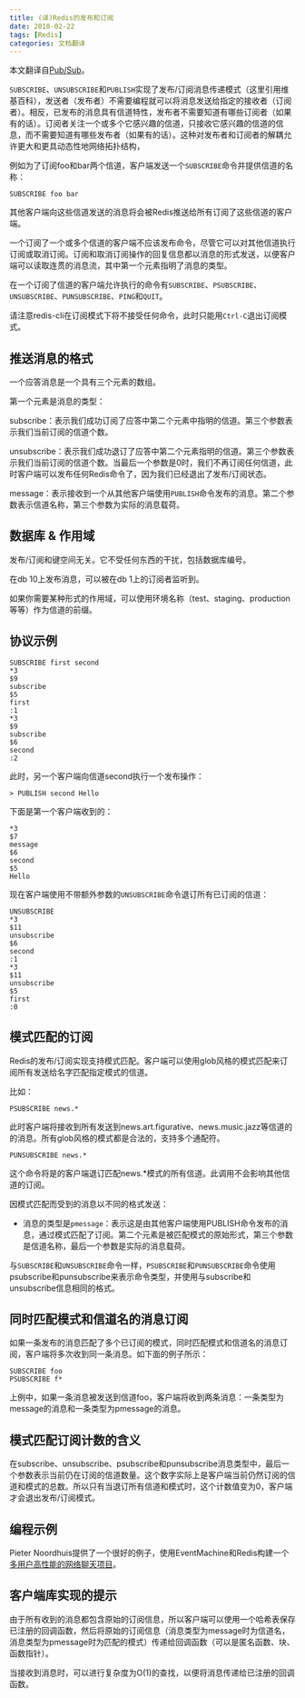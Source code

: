 ```yaml
---
title: (译)Redis的发布和订阅
date: 2018-02-22
tags: [Redis]
categories: 文档翻译
---
```


本文翻译自[Pub/Sub](https://redis.io/topics/pubsub)。

<!--more-->

`SUBSCRIBE`、`UNSUBSCRIBE`和`PUBLISH`实现了发布/订阅消息传递模式（这里引用维基百科），发送者（发布者）不需要编程就可以将消息发送给指定的接收者（订阅者）。相反，已发布的消息具有信道特性，发布者不需要知道有哪些订阅者（如果有的话）。订阅者关注一个或多个它感兴趣的信道，只接收它感兴趣的信道的信息，而不需要知道有哪些发布者（如果有的话）。这种对发布者和订阅者的解耦允许更大和更具动态性地网络拓扑结构，

例如为了订阅foo和bar两个信道，客户端发送一个`SUBSCRIBE`命令并提供信道的名称：

    SUBSCRIBE foo bar

其他客户端向这些信道发送的消息将会被Redis推送给所有订阅了这些信道的客户端。

一个订阅了一个或多个信道的客户端不应该发布命令，尽管它可以对其他信道执行订阅或取消订阅。订阅和取消订阅操作的回复信息都以消息的形式发送，以便客户端可以读取连贯的消息流，其中第一个元素指明了消息的类型。

在一个订阅了信道的客户端允许执行的命令有`SUBSCRIBE`、`PSUBSCRIBE`、`UNSUBSCRIBE`、`PUNSUBSCRIBE`、`PING`和`QUIT`。

请注意redis-cli在订阅模式下将不接受任何命令，此时只能用`Ctrl-C`退出订阅模式。

## 推送消息的格式

一个应答消息是一个具有三个元素的数组。

第一个元素是消息的类型：

subscribe：表示我们成功订阅了应答中第二个元素中指明的信道。第三个参数表示我们当前订阅的信道个数。

unsubscribe：表示我们成功退订了应答中第二个元素指明的信道。第三个参数表示我们当前订阅的信道个数。当最后一个参数是0时，我们不再订阅任何信道，此时客户端可以发布任何Redis命令了，因为我们已经退出了发布/订阅状态。

message：表示接收到一个从其他客户端使用`PUBLISH`命令发布的消息。第二个参数表示信道名称，第三个参数为实际的消息载荷。

## 数据库 & 作用域

发布/订阅和键空间无关。它不受任何东西的干扰，包括数据库编号。

在db 10上发布消息，可以被在db 1上的订阅者监听到。

如果你需要某种形式的作用域，可以使用环境名称（test、staging、production等等）作为信道的前缀。

## 协议示例
 
    SUBSCRIBE first second
    *3
    $9
    subscribe
    $5
    first
    :1
    *3
    $9
    subscribe
    $6
    second
    :2

此时，另一个客户端向信道second执行一个发布操作：

    > PUBLISH second Hello

下面是第一个客户端收到的：

    *3
    $7
    message
    $6
    second
    $5
    Hello

现在客户端使用不带额外参数的`UNSUBSCRIBE`命令退订所有已订阅的信道：

    UNSUBSCRIBE
    *3
    $11
    unsubscribe
    $6
    second
    :1
    *3
    $11
    unsubscribe
    $5
    first
    :0

## 模式匹配的订阅

Redis的发布/订阅实现支持模式匹配。客户端可以使用glob风格的模式匹配来订阅所有发送给名字匹配指定模式的信道。

比如：

    PSUBSCRIBE news.*

此时客户端将接收到所有发送到news.art.figurative、news.music.jazz等信道的的消息。所有glob风格的模式都是合法的，支持多个通配符。

    PUNSUBSCRIBE news.*

这个命令将是的客户端退订匹配news.*模式的所有信道。此调用不会影响其他信道的订阅。

因模式匹配而受到的消息以不同的格式发送：

* 消息的类型是`pmessage`：表示这是由其他客户端使用PUBLISH命令发布的消息，通过模式匹配了订阅。第二个元素是被匹配模式的原始形式，第三个参数是信道名称，最后一个参数是实际的消息载荷。

与`SUBSCRIBE`和`UNSUBSCRIBE`命令一样，`PSUBSCRIBE`和`PUNSUBSCRIBE`命令使用psubscribe和punsubscribe来表示命令类型，并使用与subscribe和unsubscribe信息相同的格式。

## 同时匹配模式和信道名的消息订阅

如果一条发布的消息匹配了多个已订阅的模式，同时匹配模式和信道名的消息订阅，客户端将多次收到同一条消息。如下面的例子所示：

    SUBSCRIBE foo
    PSUBSCRIBE f*

上例中，如果一条消息被发送到信道foo，客户端将收到两条消息：一条类型为message的消息和一条类型为pmessage的消息。

## 模式匹配订阅计数的含义

在subscribe、unsubscribe、psubscribe和punsubscribe消息类型中，最后一个参数表示当前仍在订阅的信道数量。这个数字实际上是客户端当前仍然订阅的信道和模式的总数。所以只有当退订所有信道和模式时，这个计数值变为0，客户端才会退出发布/订阅模式。

## 编程示例

Pieter Noordhuis提供了一个很好的例子，使用EventMachine和Redis构建一个[多用户高性能的网络聊天项目](https://gist.github.com/pietern/348262)。

## 客户端库实现的提示

由于所有收到的消息都包含原始的订阅信息，所以客户端可以使用一个哈希表保存已注册的回调函数，然后将原始的订阅信息（消息类型为message时为信道名，消息类型为pmessage时为匹配的模式）传递给回调函数（可以是匿名函数、块、函数指针）。

当接收到消息时，可以进行复杂度为O(1)的查找，以便将消息传递给已注册的回调函数。

